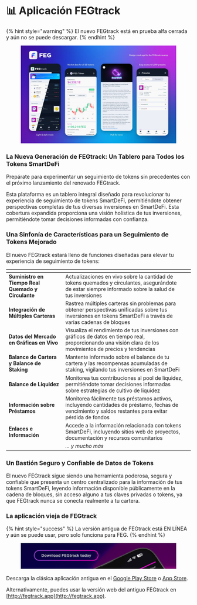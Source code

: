 # 📊 Aplicación FEGtrack

{% hint style="warning" %}
El nuevo FEGtrack está en prueba alfa cerrada y aún no se puede descargar.
{% endhint %}

<figure><img src="../../.gitbook/assets/mockup for new FEGtrack WIP.jpg" alt=""><figcaption></figcaption></figure>

### **La Nueva Generación de FEGtrack: Un Tablero para Todos los Tokens SmartDeFi**

Prepárate para experimentar un seguimiento de tokens sin precedentes con el próximo lanzamiento del renovado FEGtrack.&#x20;

Esta plataforma es un tablero integral diseñado para revolucionar tu experiencia de seguimiento de tokens SmartDeFi, permitiéndote obtener perspectivas completas de tus diversas inversiones en SmartDeFi. Esta cobertura expandida proporciona una visión holística de tus inversiones, permitiéndote tomar decisiones informadas con confianza.

### **Una Sinfonía de Características para un Seguimiento de Tokens Mejorado**

El nuevo FEGtrack estará lleno de funciones diseñadas para elevar tu experiencia de seguimiento de tokens:

<table data-card-size="large" data-column-title-hidden data-view="cards"><thead><tr><th></th><th></th><th data-hidden></th></tr></thead><tbody><tr><td><strong>Suministro en Tiempo Real Quemado y Circulante</strong></td><td>Actualizaciones en vivo sobre la cantidad de tokens quemados y circulantes, asegurándote de estar siempre informado sobre la salud de tus inversiones</td><td></td></tr><tr><td><strong>Integración de Múltiples Carteras</strong></td><td>Rastrea múltiples carteras sin problemas para obtener perspectivas unificadas sobre tus inversiones en tokens SmartDeFi a través de varias cadenas de bloques</td><td></td></tr><tr><td><strong>Datos del Mercado en Gráficas en Vivo</strong></td><td>Visualiza el rendimiento de tus inversiones con gráficos de datos en tiempo real, proporcionando una visión clara de los movimientos de precios y tendencias</td><td></td></tr><tr><td><strong>Balance de Cartera y Balance de Staking</strong></td><td>Mantente informado sobre el balance de tu cartera y las recompensas acumuladas de staking, vigilando tus inversiones en SmartDeFi</td><td></td></tr><tr><td><strong>Balance de Liquidez</strong></td><td>Monitorea tus contribuciones al pool de liquidez, permitiéndote tomar decisiones informadas sobre estrategias de cultivo de liquidez</td><td></td></tr><tr><td><strong>Información sobre Préstamos</strong></td><td>Monitorea fácilmente tus préstamos activos, incluyendo cantidades de préstamo, fechas de vencimiento y saldos restantes para evitar pérdida de fondos</td><td></td></tr><tr><td><strong>Enlaces e Información</strong></td><td>Accede a la información relacionada con tokens SmartDeFi, incluyendo sitios web de proyectos, documentación y recursos comunitarios</td><td></td></tr><tr><td></td><td><em>... y mucho más</em></td><td></td></tr></tbody></table>

### **Un Bastión Seguro y Confiable de Datos de Tokens**

El nuevo FEGtrack sigue siendo una herramienta poderosa, segura y confiable que presenta un centro centralizado para la información de tus tokens SmartDeFi, leyendo información disponible públicamente en la cadena de bloques, sin acceso alguno a tus claves privadas o tokens, ya que FEGtrack nunca se conecta realmente a tu cartera.

### La aplicación vieja de FEGtrack

{% hint style="success" %}
La versión antigua de FEGtrack está EN LÍNEA y aún se puede usar, pero solo funciona para FEG.
{% endhint %}

<figure><img src="../../.gitbook/assets/Screenshot_10.png" alt=""><figcaption></figcaption></figure>

Descarga la clásica aplicación antigua en el [Google Play Store](https://play.google.com/store/apps/details?id=com.fegtrack) o [App Store](https://apps.apple.com/us/app/fegtrack/id1556344859).&#x20;

Alternativamente, puedes usar la versión web del antiguo FEGtrack en [http://fegtrack.app](http://fegtrack.app).